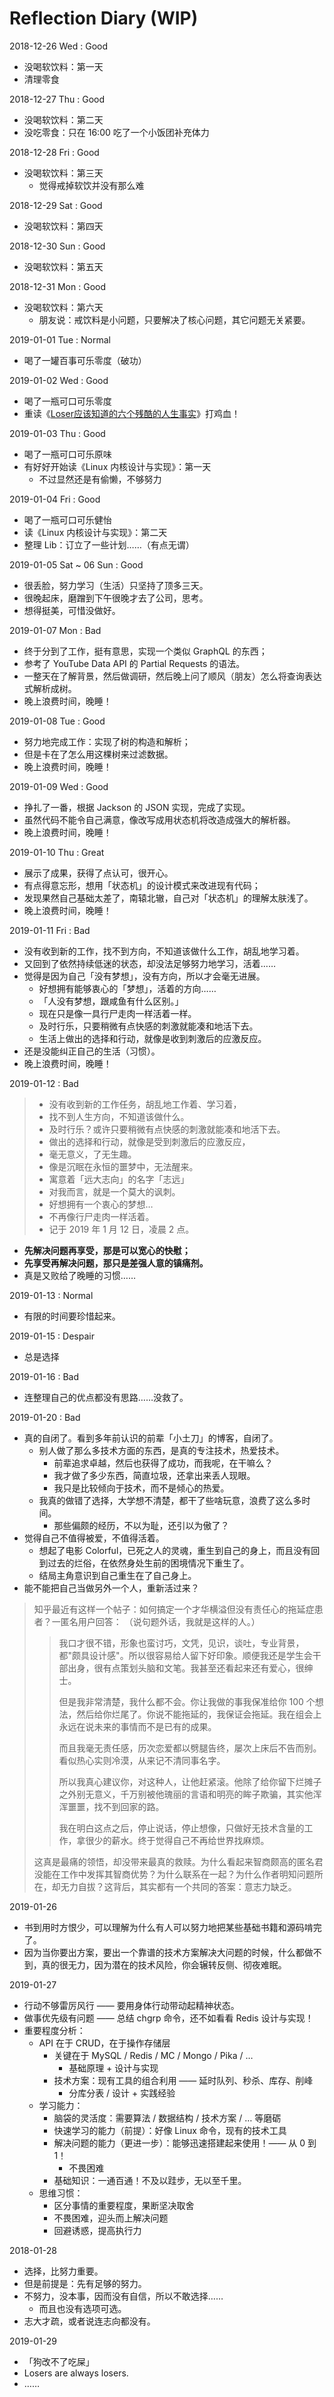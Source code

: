 # Reflection Diary (WIP)

2018-12-26 Wed : Good

- 没喝软饮料：第一天
- 清理零食

2018-12-27 Thu : Good

- 没喝软饮料：第二天
- 没吃零食：只在 16:00 吃了一个小饭团补充体力

2018-12-28 Fri : Good

- 没喝软饮料：第三天
    - 觉得戒掉软饮并没有那么难

2018-12-29 Sat : Good

- 没喝软饮料：第四天

2018-12-30 Sun : Good

- 没喝软饮料：第五天

2018-12-31 Mon : Good

- 没喝软饮料：第六天
    - 朋友说：戒饮料是小问题，只要解决了核心问题，其它问题无关紧要。

2019-01-01 Tue : Normal

- 喝了一罐百事可乐零度（破功）

2019-01-02 Wed : Good

- 喝了一瓶可口可乐零度
- 重读《[Loser应该知道的六个残酷的人生事实](http://mp.weixin.qq.com/s?__biz=MzA5MTM0NzIwNQ==&mid=2649760227&idx=2&sn=89fcbaf26cb56a21da2c4364fa3c9359)》打鸡血！

2019-01-03 Thu : Good

- 喝了一瓶可口可乐原味
- 有好好开始读《Linux 内核设计与实现》：第一天
    - 不过显然还是有偷懒，不够努力

2019-01-04 Fri : Good

- 喝了一瓶可口可乐健怡
- 读《Linux 内核设计与实现》：第二天
- 整理 Lib：订立了一些计划……（有点无谓）

2019-01-05 Sat ~ 06 Sun : Good

- 很丢脸，努力学习（生活）只坚持了顶多三天。
- 很晚起床，磨蹭到下午很晚才去了公司，思考。
- 想得挺美，可惜没做好。

2019-01-07 Mon : Bad

- 终于分到了工作，挺有意思，实现一个类似 GraphQL 的东西；
- 参考了 YouTube Data API 的 Partial Requests 的语法。
- 一整天在了解背景，然后做调研，然后晚上问了顺风（朋友）怎么将查询表达式解析成树。
- 晚上浪费时间，晚睡！

2019-01-08 Tue : Good

- 努力地完成工作：实现了树的构造和解析；
- 但是卡在了怎么用这棵树来过滤数据。
- 晚上浪费时间，晚睡！

2019-01-09 Wed : Good

- 挣扎了一番，根据 Jackson 的 JSON 实现，完成了实现。
- 虽然代码不能令自己满意，像改写成用状态机将改造成强大的解析器。
- 晚上浪费时间，晚睡！

2019-01-10 Thu : Great

- 展示了成果，获得了点认可，很开心。
- 有点得意忘形，想用「状态机」的设计模式来改进现有代码；
- 发现果然自己基础太差了，南辕北辙，自己对「状态机」的理解太肤浅了。
- 晚上浪费时间，晚睡！

2019-01-11 Fri : Bad

- 没有收到新的工作，找不到方向，不知道该做什么工作，胡乱地学习着。
- 又回到了依然持续低迷的状态，却没法足够努力地学习，活着……
- 觉得是因为自己「没有梦想」，没有方向，所以才会毫无进展。
    - 好想拥有能够衷心的「梦想」，活着的方向……
    - 「人没有梦想，跟咸鱼有什么区别。」
    - 现在只是像一具行尸走肉一样活着一样。
    - 及时行乐，只要稍微有点快感的刺激就能凑和地活下去。
    - 生活上做出的选择和行动，就像是收到刺激后的应激反应。
- 还是没能纠正自己的生活（习惯）。
- 晚上浪费时间，晚睡！

2019-01-12 : Bad

> - 没有收到新的工作任务，胡乱地工作着、学习着，
> - 找不到人生方向，不知道该做什么。
> - 及时行乐？或许只要稍微有点快感的刺激就能凑和地活下去。
> - 做出的选择和行动，就像是受到刺激后的应激反应，
> - 毫无意义，了无生趣。
> - 像是沉眠在永恒的噩梦中，无法醒来。
> - 寓意着「远大志向」的名字「志远」
> - 对我而言，就是一个莫大的讽刺。
> - 好想拥有一个衷心的梦想…
> - 不再像行尸走肉一样活着。
> - 记于 2019 年 1 月 12 日，凌晨 2 点。

- **先解决问题再享受，那是可以宽心的快慰；**
- **先享受再解决问题，那只是差强人意的镇痛剂。**
- 真是又败给了晚睡的习惯……

2019-01-13 : Normal

- 有限的时间要珍惜起来。

2019-01-15 : Despair

- 总是选择

2019-01-16 : Bad

- 连整理自己的优点都没有思路……没救了。

2019-01-20 : Bad

- 真的自闭了。看到多年前认识的前辈「小土刀」的博客，自闭了。
    - 别人做了那么多技术方面的东西，是真的专注技术，热爱技术。
        - 前辈追求卓越，然后也获得了成功，而我呢，在干嘛么？
        - 我才做了多少东西，简直垃圾，还拿出来丢人现眼。
        - 我只是比较倾向于技术，而不是倾心的热爱。
    - 我真的做错了选择，大学想不清楚，都干了些啥玩意，浪费了这么多时间。
        - 那些偏颇的经历，不以为耻，还引以为傲了？
- 觉得自己不值得被爱，不值得活着。
    - 想起了电影 Colorful，已死之人的灵魂，重生到自己的身上，而且没有回到过去的烂俗，在依然身处生前的困境情况下重生了。
    - 结局主角意识到自己重生在了自己身上。
- 能不能把自己当做另外一个人，重新活过来？

> 知乎最近有这样一个帖子：如何搞定一个才华横溢但没有责任心的拖延症患者？一匿名用户回答：
> （说句题外话，我就是这样的人。）
>
> > 我口才很不错，形象也蛮讨巧，文凭，见识，谈吐，专业背景，都"颇具设计感"。所以很容易给人留下好印象。顺便我还是学生会干部出身，很有点策划头脑和文笔。我甚至还看起来还有爱心，很绅士。
> >
> > 但是我非常清楚，我什么都不会。你让我做的事我保准给你 100 个想法，然后给你烂尾了。你说不能拖延的，我保证会拖延。我在组会上永远在说未来的事情而不是已有的成果。
> >
> > 而且我毫无责任感，历次恋爱都以劈腿告终，屡次上床后不告而别。看似热心实则冷漠，从来记不清同事名字。
> >
> > 所以我真心建议你，对这种人，让他赶紧滚。他除了给你留下烂摊子之外别无意义，千万别被他瑰丽的言语和明亮的眸子欺骗，其实他浑浑噩噩，找不到回家的路。
> >
> > 我在明白这点之后，停止说话，停止想像，只做好无技术含量的工作，拿很少的薪水。终于觉得自己不再给世界找麻烦。
>
> 这真是最痛的领悟，却没带来最真的救赎。为什么看起来智商颇高的匿名君没能在工作中发挥其智商优势？为什么联系在一起？为什么作者明知问题所在，却无力自拔？这背后，其实都有一个共同的答案：意志力缺乏。

2019-01-26

- 书到用时方恨少，可以理解为什么有人可以努力地把某些基础书籍和源码啃完了。
- 因为当你要出方案，要出一个靠谱的技术方案解决大问题的时候，什么都做不到，真的很无力，因为潜在的技术风险，你会辗转反侧、彻夜难眠。

2019-01-27

- 行动不够雷厉风行 —— 要用身体行动带动起精神状态。
- 做事优先级有问题 —— 总结 chgrp 命令，还不如看看 Redis 设计与实现！
- 重要程度分析：
    - API 在于 CRUD，在于操作存储层
        - 关键在于  MySQL / Redis / MC / Mongo / Pika / …
            - 基础原理 + 设计与实现
        - 技术方案：现有工具的组合利用 —— 延时队列、秒杀、库存、削峰
            - 分库分表 / 设计 + 实践经验
    - 学习能力：
        - 脑袋的灵活度：需要算法 / 数据结构 / 技术方案 / … 等磨砺
        - 快速学习的能力（前提）：好像 Linux 命令，现有的技术工具
        - 解决问题的能力（更进一步）：能够迅速搭建起来使用！—— 从 0 到 1！
            - 不畏困难
        - 基础知识：一通百通！不及以跬步，无以至千里。
    - 思维习惯：
        - 区分事情的重要程度，果断坚决取舍
        - 不畏困难，迎头而上解决问题
        - 回避诱惑，提高执行力

2018-01-28

- 选择，比努力重要。
- 但是前提是：先有足够的努力。
- 不努力，没本事，因而没有自信，所以不敢选择……
    - 而且也没有选项可选。
- 志大才疏，或者说连志向都没有。

2019-01-29

- 「狗改不了吃屎」
- Losers are always losers.
- ……
